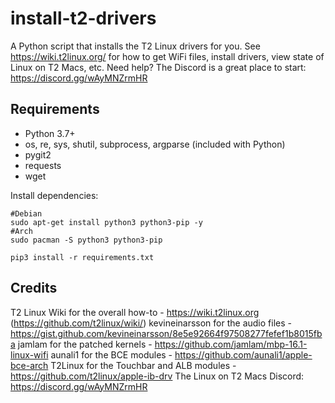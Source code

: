 # install-t2-drivers
A Python script that installs the T2 Linux drivers for you. 
See https://wiki.t2linux.org/ for how to get WiFi files, install drivers, view state of Linux on T2 Macs, etc.
Need help? The Discord is a great place to start: https://discord.gg/wAyMNZrmHR

## Requirements
- Python 3.7+
- os, re, sys, shutil, subprocess, argparse (included with Python)
- pygit2
- requests
- wget

Install dependencies:
```
#Debian
sudo apt-get install python3 python3-pip -y
#Arch
sudo pacman -S python3 python3-pip

pip3 install -r requirements.txt
```

## Credits

T2 Linux Wiki for the overall how-to - https://wiki.t2linux.org (https://github.com/t2linux/wiki/)
kevineinarsson for the audio files - https://gist.github.com/kevineinarsson/8e5e92664f97508277fefef1b8015fba
jamlam for the patched kernels - https://github.com/jamlam/mbp-16.1-linux-wifi
aunali1 for the BCE modules - https://github.com/aunali1/apple-bce-arch
T2Linux for the Touchbar and ALB modules - https://github.com/t2linux/apple-ib-drv
The Linux on T2 Macs Discord: https://discord.gg/wAyMNZrmHR
